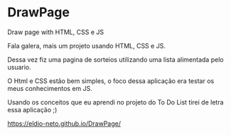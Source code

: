 # DrawPage
Draw page with HTML, CSS e JS 

Fala galera, mais um projeto usando HTML, CSS e JS.

Dessa vez fiz uma pagina de sorteios utilizando uma lista alimentada pelo usuario.

O Html e CSS estão bem simples, o foco dessa aplicação era testar os meus conhecimentos em JS.

Usando os conceitos que eu aprendi no projeto do To Do List tirei de letra essa aplicação ;)

https://eldio-neto.github.io/DrawPage/
